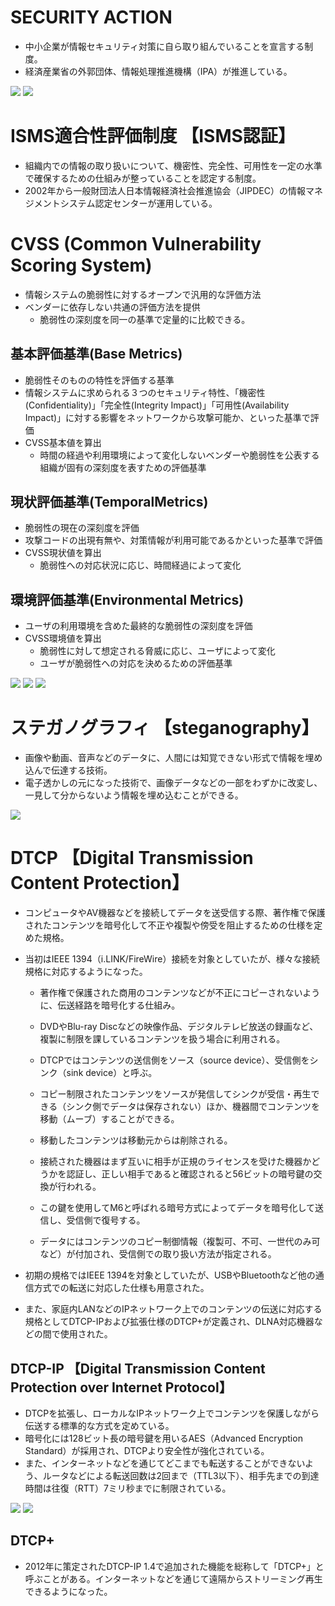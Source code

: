 # SECURITY ACTION
- 中小企業が情報セキュリティ対策に自ら取り組んでいることを宣言する制度。
- 経済産業省の外郭団体、情報処理推進機構（IPA）が推進している。

![](../PICTURE/OTHER/SECURITY_ACTION_01.png)
![](../PICTURE/OTHER/SECURITY_ACTION_02.png)



# ISMS適合性評価制度 【ISMS認証】
- 組織内での情報の取り扱いについて、機密性、完全性、可用性を一定の水準で確保するための仕組みが整っていることを認定する制度。
- 2002年から一般財団法人日本情報経済社会推進協会（JIPDEC）の情報マネジメントシステム認定センターが運用している。




# CVSS (Common Vulnerability Scoring System)
- 情報システムの脆弱性に対するオープンで汎用的な評価方法
- ベンダーに依存しない共通の評価方法を提供
    - 脆弱性の深刻度を同一の基準で定量的に比較できる。

## 基本評価基準(Base Metrics)
- 脆弱性そのものの特性を評価する基準
- 情報システムに求められる３つのセキュリティ特性、「機密性(Confidentiality)」「完全性(Integrity Impact)」「可用性(Availability Impact)」に対する影響をネットワークから攻撃可能か、といった基準で評価
- CVSS基本値を算出
    - 時間の経過や利用環境によって変化しないベンダーや脆弱性を公表する組織が固有の深刻度を表すための評価基準   


## 現状評価基準(TemporalMetrics)
- 脆弱性の現在の深刻度を評価
- 攻撃コードの出現有無や、対策情報が利用可能であるかといった基準で評価
- CVSS現状値を算出
    - 脆弱性への対応状況に応じ、時間経過によって変化


## 環境評価基準(Environmental Metrics)
- ユーザの利用環境を含めた最終的な脆弱性の深刻度を評価
- CVSS環境値を算出
    - 脆弱性に対して想定される脅威に応じ、ユーザによって変化
    - ユーザが脆弱性への対応を決めるための評価基準



![](../../PICTURE/OTHER/CVSS_01.png)
![](../../PICTURE/OTHER/CVSS_02.png)
![](../../PICTURE/OTHER/CVSS_03.png)




# ステガノグラフィ 【steganography】
- 画像や動画、音声などのデータに、人間には知覚できない形式で情報を埋め込んで伝達する技術。
- 電子透かしの元になった技術で、画像データなどの一部をわずかに改変し、一見して分からないよう情報を埋め込むことができる。

![](../PICTURE/OTHER/steganography01.png)




# DTCP 【Digital Transmission Content Protection】
- コンピュータやAV機器などを接続してデータを送受信する際、著作権で保護されたコンテンツを暗号化して不正や複製や傍受を阻止するための仕様を定めた規格。
- 当初はIEEE 1394（i.LINK/FireWire）接続を対象としていたが、様々な接続規格に対応するようになった。

    - 著作権で保護された商用のコンテンツなどが不正にコピーされないように、伝送経路を暗号化する仕組み。
    - DVDやBlu-ray Discなどの映像作品、デジタルテレビ放送の録画など、複製に制限を課しているコンテンツを扱う場合に利用される。

    - DTCPではコンテンツの送信側をソース（source device）、受信側をシンク（sink device）と呼ぶ。
    - コピー制限されたコンテンツをソースが発信してシンクが受信・再生できる（シンク側でデータは保存されない）ほか、機器間でコンテンツを移動（ムーブ）することができる。
    - 移動したコンテンツは移動元からは削除される。

    - 接続された機器はまず互いに相手が正規のライセンスを受けた機器かどうかを認証し、正しい相手であると確認されると56ビットの暗号鍵の交換が行われる。
    - この鍵を使用してM6と呼ばれる暗号方式によってデータを暗号化して送信し、受信側で復号する。
    - データにはコンテンツのコピー制御情報（複製可、不可、一世代のみ可など）が付加され、受信側での取り扱い方法が指定される。

- 初期の規格ではIEEE 1394を対象としていたが、USBやBluetoothなど他の通信方式での転送に対応した仕様も用意された。
- また、家庭内LANなどのIPネットワーク上でのコンテンツの伝送に対応する規格としてDTCP-IPおよび拡張仕様のDTCP+が定義され、DLNA対応機器などの間で使用された。

## DTCP-IP 【Digital Transmission Content Protection over Internet Protocol】
- DTCPを拡張し、ローカルなIPネットワーク上でコンテンツを保護しながら伝送する標準的な方式を定めている。
- 暗号化には128ビット長の暗号鍵を用いるAES（Advanced Encryption Standard）が採用され、DTCPより安全性が強化されている。
- また、インターネットなどを通じてどこまでも転送することができないよう、ルータなどによる転送回数は2回まで（TTL3以下）、相手先までの到達時間は往復（RTT）7ミリ秒までに制限されている。


![](../../PICTURE/OTHER/DTCP_01.png)
![](../../PICTURE/OTHER/DTCP_02.png)


## DTCP+
- 2012年に策定されたDTCP-IP 1.4で追加された機能を総称して「DTCP+」と呼ぶことがある。インターネットなどを通じて遠隔からストリーミング再生できるようになった。